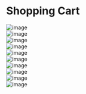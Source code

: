 # Shopping Cart
![image](https://user-images.githubusercontent.com/38819386/215611459-ea1c870a-b5cb-41b0-a152-f93f31cf8154.png)<br>
![image](https://user-images.githubusercontent.com/38819386/215615163-82feffc1-a2d3-4ad4-91e6-03efa69ce8ea.png)<br>
![image](https://user-images.githubusercontent.com/38819386/215615455-b5d5744e-abae-4ed6-b16c-367e31fc7917.png)<br>
![image](https://user-images.githubusercontent.com/38819386/215615943-98a62283-cf8f-4b6e-afba-1b8734ea3f0b.png)<br>
![image](https://user-images.githubusercontent.com/38819386/215616158-8d16b9c9-afcc-41db-ae1f-d7f73b86ffb0.png)<br>
![image](https://user-images.githubusercontent.com/38819386/215616303-316870bc-4d71-4533-a215-cf0dfed23299.png)<br>
![image](https://user-images.githubusercontent.com/38819386/215616505-f9bc4e00-0be9-4e8c-aa31-a0e08e7c69bc.png)<br>
![image](https://user-images.githubusercontent.com/38819386/215616630-f75a427b-a136-44f6-8234-3dd492dd7e2c.png)<br>
![image](https://user-images.githubusercontent.com/38819386/215617059-cc8a7ea3-bded-4e2c-996e-ae94c10d0b8f.png)<br>
![image](https://user-images.githubusercontent.com/38819386/215616927-b1b59a5d-16d7-4edf-bcd5-9d5f3a0d51c3.png)<br>



